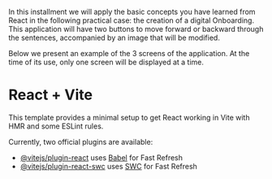 In this installment we will apply the basic concepts you have learned from React in the following practical case: the creation of a digital Onboarding. This application will have two buttons to move forward or backward through the sentences, accompanied by an image that will be modified.

Below we present an example of the 3 screens of the application. At the time of its use, only one screen will be displayed at a time.


# React + Vite

This template provides a minimal setup to get React working in Vite with HMR and some ESLint rules.

Currently, two official plugins are available:

- [@vitejs/plugin-react](https://github.com/vitejs/vite-plugin-react/blob/main/packages/plugin-react/README.md) uses [Babel](https://babeljs.io/) for Fast Refresh
- [@vitejs/plugin-react-swc](https://github.com/vitejs/vite-plugin-react-swc) uses [SWC](https://swc.rs/) for Fast Refresh
